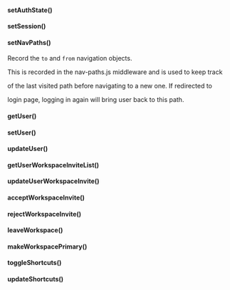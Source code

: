 #### setAuthState()




#### setSession()




#### setNavPaths()


Record the `to` and `from` navigation objects.

This is recorded in the nav-paths.js middleware and is used to keep track

of the last visited path before navigating to a new one. If redirected to

login page, logging in again will bring user back to this path.

#### getUser()




#### setUser()




#### updateUser()




#### getUserWorkspaceInviteList()




#### updateUserWorkspaceInvite()




#### acceptWorkspaceInvite()




#### rejectWorkspaceInvite()




#### leaveWorkspace()




#### makeWorkspacePrimary()




#### toggleShortcuts()




#### updateShortcuts()



